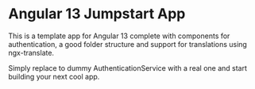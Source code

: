 # Angular 13 Jumpstart App

This is a template app for Angular 13 complete with components for authentication,
a good folder structure and support for translations using ngx-translate.

Simply replace to dummy AuthenticationService with a real one and start building your next cool app.
